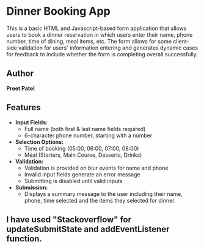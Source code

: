 # Dinner Booking App

This is a basic HTML and Javascript-based form application that allows users to book a dinner reservation in which users enter their name, phone number, time of dining, meal items, etc. The form allows for some client-side validation for users' information entering and generates dynamic cases for feedback to include whether the form is completing overall successfully.

## Author

**Preet Patel**

## Features

- **Input Fields:** 
  * Full name (both first & last name fields required)
  * 6-character phone number, starting with a number
- **Selection Options:**
  * Time of booking (05:00, 06:00, 07:00, 08:00)
  * Meal (Starters, Main Course, Desserts, Drinks)
- **Validation:**
  * Validation is provided on blur events for name and phone
  * Invalid input fields generate an error message
  * Submitting is disabled until valid inputs
- **Submission:** 
  * Displays a summary message to the user including their name, phone, time selected and the items they selected for dinner.
 
## I have used "Stackoverflow" for updateSubmitState and addEventListener function.
